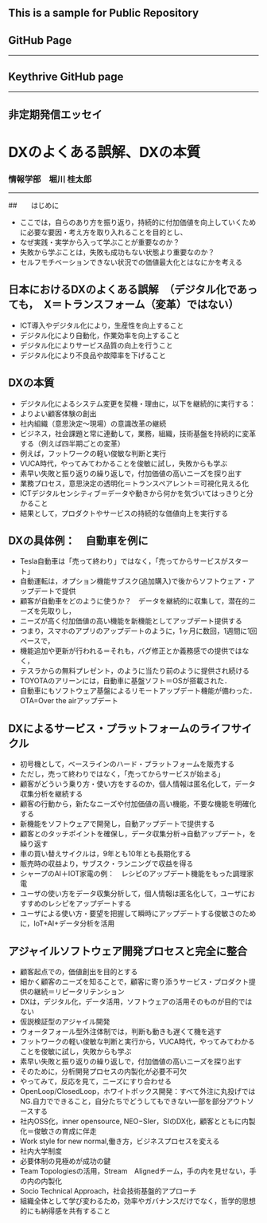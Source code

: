 ## This is a sample for Public Repository 
## GitHub Page
--------
##  Keythrive GitHub page
--------

## 非定期発信エッセイ
# DXのよくある誤解、DXの本質

### 情報学部　堀川 桂太郎
-----

##　　はじめに
- ここでは，自らのあり方を振り返り，持続的に付加価値を向上していくために必要な要因・考え方を取り入れることを目的とし、
- なぜ実践・実学から入って学ぶことが重要なのか？　
- 失敗から学ぶことは，失敗も成功もない状態より重要なのか？　
- セルフモチベーションできない状況での価値最大化とはなにかを考える

## 日本におけるDXのよくある誤解　（デジタル化であっても，　X＝トランスフォーム（変革）ではない）
- ICT導入やデジタル化により，生産性を向上すること
- デジタル化により自動化，作業効率を向上すること
- デジタル化によりサービス品質の向上を行うこと
- デジタル化により不良品や故障率を下げること

## DXの本質
- デジタル化によるシステム変更を契機・理由に，以下を継続的に実行する：
- よりよい顧客体験の創出
- 社内組織（意思決定〜現場）の意識改革の継続
- ビジネス，社会課題と常に連動して，業務，組織，技術基盤を持続的に変革する（例えば四半期ごとの変革）
- 例えば，フットワークの軽い俊敏な判断と実行
- VUCA時代，やってみてわかることを俊敏に試し，失敗からも学ぶ
- 素早い失敗と振り返りの繰り返しで，付加価値の高いニーズを探り出す
- 業務プロセス，意思決定の透明化＝トランスペアレント＝可視化見える化
- ICTデジタルセンシティブ＝データや動きから何かを気づいてはっきりと分かること
- 結果として，プロダクトやサービスの持続的な価値向上を実行する

## DXの具体例：　自動車を例に
- Tesla自動車は「売って終わり」ではなく，「売ってからサービスがスタート」
- 自動運転は，オプション機能サブスク(追加購入)で後からソフトウェア・アップデートで提供
- 顧客が自動車をどのように使うか？　データを継続的に収集して，潜在的ニーズを先取りし，
- ニーズが高く付加価値の高い機能を新機能としてアップデート提供する
- つまり，スマホのアプリのアップデートのように，1ヶ月に数回，1週間に1回ペースで，
- 機能追加や更新が行われる＝それも，バグ修正とか義務感での提供ではなく，
- テスラからの無料プレゼント，のように当たり前のように提供され続ける
- TOYOTAのアリーンには，自動車に基盤ソフト＝OSが搭載された．
- 自動車にもソフトウェア基盤によるリモートアップデート機能が備わった．OTA=Over the airアップデート
  
## DXによるサービス・プラットフォームのライフサイクル
- 初号機として，ベースラインのハード・プラットフォームを販売する
- ただし，売って終わりではなく，「売ってからサービスが始まる」
- 顧客がどういう乗り方・使い方をするのか，個人情報は匿名化して，データ収集分析を継続する
- 顧客の行動から，新たなニーズや付加価値の高い機能，不要な機能を明確化する
- 新機能をソフトウェアで開発し，自動アップデートで提供する
- 顧客とのタッチポイントを確保し，データ収集分析→自動アップデート，を繰り返す
- 車の買い替えサイクルは，9年とも10年とも長期化する
- 販売時の収益より，サブスク・ランニングで収益を得る
- シャープのAI＋IOT家電の例：　レシピのアップデート機能をもった調理家電
- ユーザの使い方をデータ収集分析して，個人情報は匿名化して，ユーザにおすすめのレシピをアップデートする
- ユーザによる使い方・要望を把握して瞬時にアップデートする俊敏さのために，IoT+AI+データ分析を活用

## アジャイルソフトウェア開発プロセスと完全に整合
- 顧客起点での，価値創出を目的とする
- 細かく顧客のニーズを知ることで，顧客に寄り添うサービス・プロダクト提供の継続＝リピータリテンション
- DXは，デジタル化，データ活用，ソフトウェアの活用そのものが目的ではない
- 仮説検証型のアジャイル開発
- ウォータフォール型外注体制では，判断も動きも遅くて機を逃す
- フットワークの軽い俊敏な判断と実行から，VUCA時代，やってみてわかることを俊敏に試し，失敗からも学ぶ
- 素早い失敗と振り返りの繰り返しで，付加価値の高いニーズを探り出す
- そのために，分析開発プロセスの内製化が必要不可欠
- やってみて，反応を見て，ニーズにすり合わせる
- OpenLoop/ClosedLoop，ホワイトボックス開発：すべて外注に丸投げではNG.自力でできること，自分たちでどうしてもできない一部を部分アウトソースする
- 社内OSS化，inner opensource, NEO−SIer，SIのDX化，顧客とともに内製化＝俊敏さの育成に伴走
- Work style for new normal,働き方，ビジネスプロセスを変える
- 社内大学制度
- 必要体制の見極めが成功の鍵
- Team Topologiesの活用，Stream　Alignedチーム，手の内を見せない，手の内の内製化
- Socio Technical Approach，社会技術基盤的アプローチ
- 組織全体として学び変わるため，効率やガバナンスだけでなく，哲学的思想的にも納得感を共有すること

  
